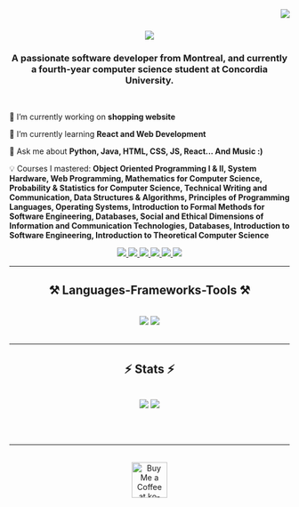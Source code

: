 <img align="right" src="https://visitor-badge.laobi.icu/badge?page_id=moemnml33.moemnml33" />

<h1 align="center">
    <img src="https://readme-typing-svg.herokuapp.com/?font=Righteous&size=35&center=true&vCenter=true&width=500&height=70&duration=4000&lines=Hi+There!+👋;+I'm+Moe+Booka!;" />
</h1>

<h3 align="center">A passionate software developer from Montreal, and currently a fourth-year computer science student at Concordia University.</h3>

<br/>

<div align="left">
 
 🔭 I’m currently working on **shopping website**
 
 🌱 I’m currently learning **React and Web Development**

 💬 Ask me about **Python, Java, HTML, CSS, JS, React... And Music :)**

 💡 Courses I mastered: **Object Oriented Programming I & II, System Hardware, Web Programming, Mathematics for Computer Science, Probability & Statistics for Computer Science, Technical Writing and Communication, Data Structures & Algorithms, Principles of Programming Languages, Operating Systems, Introduction to Formal Methods for Software Engineering, Databases, Social and Ethical Dimensions of Information and Communication Technologies, Databases, Introduction to Software Engineering, Introduction to Theoretical Computer Science**



 </div>
 
<div align="center"> 
    <a href="mailto:mhmdbkaili@hotmail.com">
        <img src="https://img.shields.io/badge/Microsoft_Outlook-0078D4?style=for-the-badge&logo=microsoft-outlook&logoColor=white" />
    </a>
    <a href="https://www.linkedin.com/in/mohamad-boukaili-9871b5211/" target="_blank">
        <img src="https://img.shields.io/badge/LinkedIn-0077B5?style=for-the-badge&logo=linkedin&logoColor=white" target="_blank" />
    </a>
    <a href="https://linktr.ee/moebooka33" target="_blank">
        <img src="https://img.shields.io/badge/linktree-39E09B?style=for-the-badge&logo=linktree&logoColor=white"/>
    </a>
    <a href="https://discordapp.com/users/moebooka33/" target="_blank">
        <img src="https://img.shields.io/badge/Discord-5865F2?style=for-the-badge&logo=discord&logoColor=white"/>
    </a>
    <a href="https://soundcloud.com/moebooka_music" target="_blank">
        <img src="https://img.shields.io/badge/SoundCloud-FF3300?style=for-the-badge&logo=soundcloud&logoColor=white"/> 
    </a>
    <a href="https://www.twitch.tv/moebooka_music" target="_blank">
        <img src="https://img.shields.io/badge/Twitch-9146FF?style=for-the-badge&logo=twitch&logoColor=white"/> 
    </a>
</div>

 <hr/>
 
<h2 align="center">⚒️ Languages-Frameworks-Tools ⚒️</h2>

<br/>

<div align="center">
    <img src="https://skillicons.dev/icons?i=java,python,react,html,css,js,bootstrap,php" />
    <img src="https://skillicons.dev/icons?i=mysql,c,clojure,eclipse,vscode,androidstudio,discord,github,git" /><br>
</div>

<br/>
<hr/>

<h2 align="center">⚡ Stats ⚡</h2>
<br>
<div align=center>
    <img src="https://github-readme-stats.vercel.app/api?username=moemnml33&show_icons=true&theme=tokyonight&border_radius=15&rank_icon=github&hide=stars" />
    <img src="https://github-readme-stats.vercel.app/api/top-langs/?username=moemnml33&layout=compact&theme=tokyonight&exclude_repo=github-readme-stats&border_radius=15&langs_count=6&size_weight=0.5&count_weight=0.5" />
    <br/>
    
</div>

<br/><br/>

<hr/>

<br/>

<div align="center">
<a href='https://ko-fi.com/moebooka33' target='_blank'><img height='64' style='border:0px;height:64px;' src='https://storage.ko-fi.com/cdn/kofi1.png?v=3' border='0' alt='Buy Me a Coffee at ko-fi.com' /></a>
</div>

<br/>
